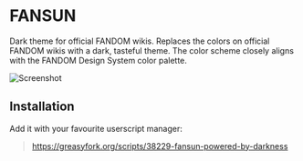 # FANSUN
Dark theme for official FANDOM wikis. Replaces the colors on official FANDOM wikis with a dark, tasteful theme. The color scheme closely aligns with the FANDOM Design System color palette.

![Screenshot](https://greasyfork.org/system/screenshots/screenshots/000/009/946/original/FANSUN.png)

## Installation
Add it with your favourite userscript manager: 
>https://greasyfork.org/scripts/38229-fansun-powered-by-darkness
